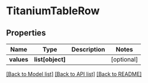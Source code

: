 # TitaniumTableRow


## Properties
Name | Type | Description | Notes
------------ | ------------- | ------------- | -------------
**values** | **list[object]** |  | [optional] 

[[Back to Model list]](../README.md#documentation-for-models) [[Back to API list]](../README.md#documentation-for-api-endpoints) [[Back to README]](../README.md)


